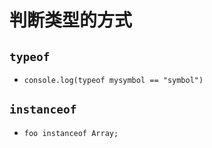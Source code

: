 # 判断类型的方式

## `typeof`

- `console.log(typeof mysymbol == "symbol")`



## `instanceof`

- `foo instanceof Array;`